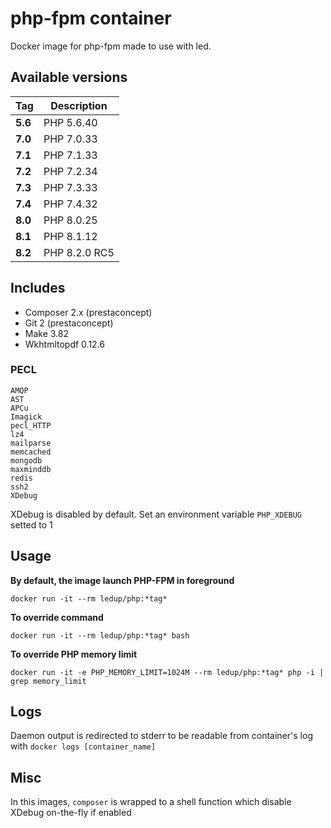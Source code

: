 # php-fpm container

Docker image for php-fpm made to use with led.

## Available versions

| Tag      | Description   |
| -------- |---------------|
| **5.6**  | PHP 5.6.40    |
| **7.0**  | PHP 7.0.33    |
| **7.1**  | PHP 7.1.33    |
| **7.2**  | PHP 7.2.34    |
| **7.3**  | PHP 7.3.33    |
| **7.4**  | PHP 7.4.32    |
| **8.0**  | PHP 8.0.25    |
| **8.1**  | PHP 8.1.12    |
| **8.2**  | PHP 8.2.0 RC5 |

## Includes

- Composer 2.x (prestaconcept)
- Git 2 (prestaconcept)
- Make 3.82
- Wkhtmltopdf 0.12.6

### PECL

```
AMQP
AST
APCu
Imagick
pecl_HTTP
lz4
mailparse
memcached
mongodb
maxminddb
redis
ssh2
XDebug
```

XDebug is disabled by default. Set an environment variable `PHP_XDEBUG` setted to 1

## Usage

**By default, the image launch PHP-FPM in foreground**

```
docker run -it --rm ledup/php:*tag*
```

**To override command**

```
docker run -it --rm ledup/php:*tag* bash
```

**To override PHP memory limit**

```
docker run -it -e PHP_MEMORY_LIMIT=1024M --rm ledup/php:*tag* php -i | grep memory_limit
```

## Logs

Daemon output is redirected to stderr to be readable from container's log with `docker logs [container_name]`

## Misc

In this images, `composer` is wrapped to a shell function which disable XDebug on-the-fly if enabled
